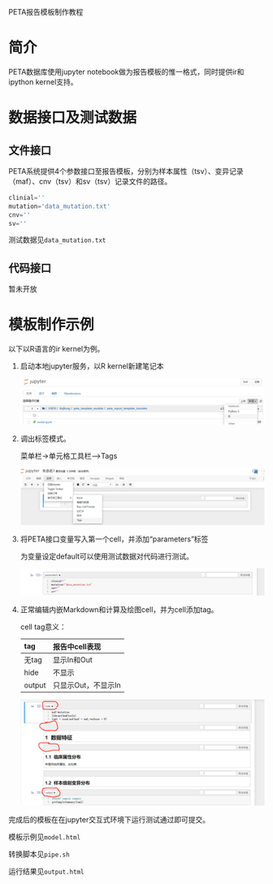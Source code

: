 PETA报告模板制作教程

# 简介

PETA数据库使用jupyter notebook做为报告模板的惟一格式，同时提供ir和ipython kernel支持。

# 数据接口及测试数据

## 文件接口

PETA系统提供4个参数接口至报告模板，分别为样本属性（tsv）、变异记录（maf）、cnv（tsv）和sv（tsv）记录文件的路径。

```python
clinial=''
mutation='data_mutation.txt'
cnv=''
sv=''
```

测试数据见`data_mutation.txt`

## 代码接口

暂未开放

# 模板制作示例

以下以R语言的ir kernel为例。

1. 启动本地jupyter服务，以R kernel新建笔记本

   ![image-20200416104518157](images/image-20200416104518157.png)

2. 调出标签模式。

   菜单栏->单元格工具栏-->Tags

   ![image-20200416104853195](images/image-20200416104853195.png)

3. 将PETA接口变量写入第一个cell，并添加“parameters”标签

   为变量设定default可以使用测试数据对代码进行测试。

   ![image-20200416105134271](images/image-20200416105134271.png)

4. 正常编辑内嵌Markdown和计算及绘图cell，并为cell添加tag。

   cell tag意义：

   | tag    | 报告中cell表现      |
   | ------ | ------------------- |
   | 无tag  | 显示In和Out         |
   | hide   | 不显示              |
   | output | 只显示Out，不显示In |

   

   ![image-20200416105838117](images/image-20200416105838117.png)



完成后的模板在在jupyter交互式环境下运行测试通过即可提交。



模板示例见`model.html`

转换脚本见`pipe.sh`

运行结果见`output.html`

